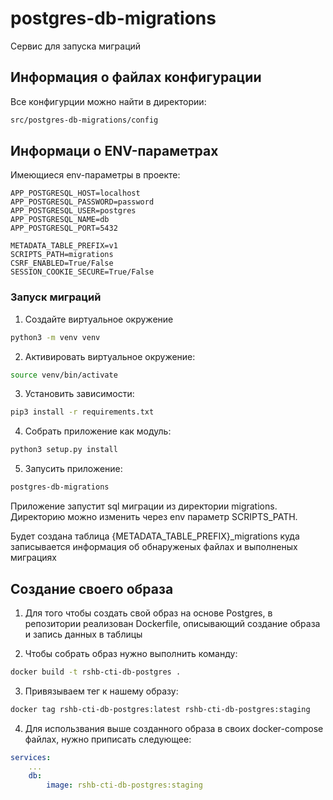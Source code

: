 # postgres-db-migrations

Сервис для запуска миграций

## Информация о файлах конфигурации
Все конфигурции можно найти в директории:
```bash
src/postgres-db-migrations/config
```

## Информаци о ENV-параметрах
Имеющиеся env-параметры в проекте:
```
APP_POSTGRESQL_HOST=localhost
APP_POSTGRESQL_PASSWORD=password
APP_POSTGRESQL_USER=postgres
APP_POSTGRESQL_NAME=db
APP_POSTGRESQL_PORT=5432

METADATA_TABLE_PREFIX=v1
SCRIPTS_PATH=migrations
CSRF_ENABLED=True/False
SESSION_COOKIE_SECURE=True/False
```

### Запуск миграций

1. Создайте виртуальное окружение

```bash
python3 -m venv venv
```

2. Активировать виртуальное окружение: 

```bash
source venv/bin/activate
```

3. Установить зависимости: 

```bash
pip3 install -r requirements.txt
```

4. Собрать приложение как модуль:

```bash
python3 setup.py install
```

5. Запусить приложение:
```bash
postgres-db-migrations
```

Приложение запустит sql миграции из директории migrations. Директорию можно изменить через env параметр SCRIPTS_PATH.

Будет создана таблица {METADATA_TABLE_PREFIX}_migrations куда записывается информация об обнаруженых файлах и выполненых миграциях


## Создание своего образа

1. Для того чтобы создать свой образ на основе Postgres, в репозитории реализован Dockerfile, описывающий создание образа и запись данных в таблицы

2. Чтобы собрать образ нужно выполнить команду:
```bash
docker build -t rshb-cti-db-postgres .
```

3. Привязываем тег к нашему образу:
```bash
docker tag rshb-cti-db-postgres:latest rshb-cti-db-postgres:staging
```

4. Для использвания выше созданного образа в своих docker-compose файлах, нужно приписать следующее:
```yaml
services:
    ...
    db:
        image: rshb-cti-db-postgres:staging    
```
 